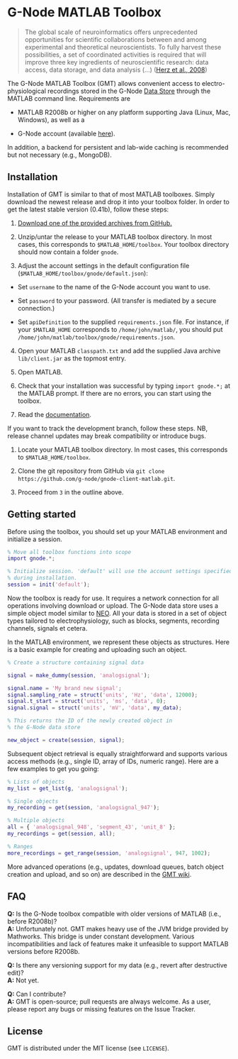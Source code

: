 # G-Node MATLAB Toolbox

> The global scale of neuroinformatics offers unprecedented
> opportunities for scientific collaborations between and among
> experimental and theoretical neuroscientists. To fully harvest these
> possibilities, a set of coordinated activities is required that will
> improve three key ingredients of neuroscientific research: data
> access, data storage, and data analysis (...) ([Herz et al.,
> 2008](http://www.g-node.org/publications/NN2436.pdf))

The G-Node MATLAB Toolbox (GMT) allows convenient access to
electro-physiological recordings stored in the G-Node [Data
Store](http://portal.g-node.org/data) through the MATLAB command
line. Requirements are

* MATLAB R2008b or higher on any platform supporting Java (Linux, Mac,
  Windows), as well as a

* G-Node account (available [here](http://portal.g-node.org/data)).

In addition, a backend for persistent and lab-wide caching is
recommended but not necessary (e.g., MongoDB).

## Installation

Installation of GMT is similar to that of most MATLAB
toolboxes. Simply download the newest release and drop it into your
toolbox folder. In order to get the latest stable version (0.41b),
follow these steps:

1. [Download one of the provided archives from GitHub.](http://github.com/G-Node/gnode-client-matlab/downloads)

2. Unzip/untar the release to your MATLAB toolbox directory. In most
cases, this corresponds to `$MATLAB_HOME/toolbox`. Your toolbox
directory should now contain a folder `gnode`.

3. Adjust the account settings in the default configuration file
(`$MATLAB_HOME/toolbox/gnode/default.json`):

* Set `username` to the name of the G-Node account you want to use.

* Set `password` to your password. (All transfer is mediated by a
secure connection.)

* Set `apiDefinition` to the supplied `requirements.json` file. For
instance, if your `$MATLAB_HOME` corresponds to `/home/john/matlab/`,
you should put `/home/john/matlab/toolbox/gnode/requirements.json`.

4. Open your MATLAB `classpath.txt` and add the supplied Java archive
`lib/client.jar` as the topmost entry.

4. Open MATLAB.

5. Check that your installation was successful by typing `import
gnode.*;` at the MATLAB prompt. If there are no errors, you can start
using the toolbox.

6. Read the
[documentation](https://github.com/g-node/gnode-client-matlab/wiki).

If you want to track the development branch, follow these steps. NB,
release channel updates may break compatibility or introduce bugs.

1. Locate your MATLAB toolbox directory. In most cases, this
   corresponds to `$MATLAB_HOME/toolbox`.

2. Clone the git repository from GitHub via `git clone
   https://github.com/g-node/gnode-client-matlab.git`.

3. Proceed from `3` in the outline above.

## Getting started

Before using the toolbox, you should set up your MATLAB environment
and initialize a session.

```matlab
% Move all toolbox functions into scope
import gnode.*;

% Initialize session. 'default' will use the account settings specified
% during installation.
session = init('default');
```

Now the toolbox is ready for use. It requires a network connection for
all operations involving download or upload. The G-Node data store
uses a simple object model similar to
[NEO](http://packages.python.org/neo/). All your data is stored in a
set of object types tailored to electrophysiology, such as blocks,
segments, recording channels, signals et cetera.

In the MATLAB environment, we represent these objects as
structures. Here is a basic example for creating and uploading such an
object.

```matlab
% Create a structure containing signal data

signal = make_dummy(session, 'analogsignal');

signal.name = 'My brand new signal';
signal.sampling_rate = struct('units', 'Hz', 'data', 12000);
signal.t_start = struct('units', 'ms', 'data', 0);
signal.signal = struct('units', 'mV', 'data', my_data);

% This returns the ID of the newly created object in
% the G-Node data store

new_object = create(session, signal);
```

Subsequent object retrieval is equally straightforward and supports
various access methods (e.g., single ID, array of IDs, numeric
range). Here are a few examples to get you going:

```matlab
% Lists of objects
my_list = get_list(g, 'analogsignal');

% Single objects
my_recording = get(session, 'analogsignal_947');

% Multiple objects
all = { 'analogsignal_948', 'segment_43', 'unit_8' };
my_recordings = get(session, all);

% Ranges
more_recordings = get_range(session, 'analogsignal', 947, 1002);
```

More advanced operations (e.g., updates, download queues, batch object
creation and upload, and so on) are described in the
[GMT wiki](https://github.com/g-node/gnode-client-matlab/wiki).

## FAQ

**Q:** Is the G-Node toolbox compatible with older versions of MATLAB (i.e., before R2008b)?  
**A:** Unfortunately not. GMT makes heavy use of the JVM bridge provided by Mathworks. This
       bridge is under constant development. Various
       incompatibilities and lack of features make it unfeasible to support MATLAB versions
       before R2008b.

**Q:** Is there any versioning support for my data (e.g., revert after destructive edit)?  
**A:** Not yet.

**Q:** Can I contribute?  
**A:** GMT is open-source; pull requests are always welcome. As a user, please report
       any bugs or missing features on the Issue Tracker.

## License

GMT is distributed under the MIT license (see `LICENSE`).
